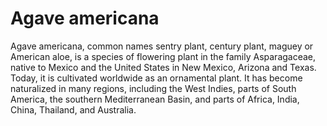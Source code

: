 <param ve-config 
       title="Agave americana" 
       layout="vertical" 
       banner="https://upload.wikimedia.org/wikipedia/commons/thumb/2/21/Agave_americana_R01.jpg/1024px-Agave_americana_R01.jpg">
       
# Agave americana

<param ve-entity eid="Q161115" title="Agave americana">
<param eid="Q96" title="Mexico">
<param eid="Q816" title="Arizona">
<param eid="Q1522" title="New Mexico">
<param eid="Q1439" title="Texas">

Agave americana, common names sentry plant, century plant, maguey or American aloe, is a species of flowering plant in the family Asparagaceae, native to Mexico and the United States in New Mexico, Arizona and Texas. Today, it is cultivated worldwide as an ornamental plant. It has become naturalized in many regions, including the West Indies, parts of South America, the southern Mediterranean Basin, and parts of Africa, India, China, Thailand, and Australia.
<param ve-map center="Q1439" zoom="10" prefer-geojson>
<param ve-specimen eid="Q161115" max="3">
